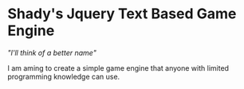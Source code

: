 Shady's Jquery Text Based Game Engine
=======
*"I'll think of a better name"*

I am aming to create a simple game engine  that anyone with limited programming knowledge can use.
